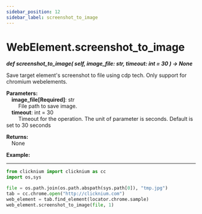```yaml
---
sidebar_position: 12
sidebar_label: screenshot_to_image
---
```

# WebElement.screenshot_to_image  

***def screenshot_to_image(
        self,
        image_file: str,
        timeout: int = 30
    ) -> None***  


Save target element's screenshot to file using cdp tech. Only support for chromium webelements.  

**Parameters:**  
    &emsp;**image_file[Required]**: str   
        &emsp;&emsp; File path to save image.    
    &emsp;**timeout**: int = 30   
        &emsp;&emsp; Timeout for the operation. The unit of parameter is seconds. Default is set to 30 seconds  

**Returns:**  
    &emsp;None

**Example:**
***
```python
from clicknium import clicknium as cc
import os,sys

file = os.path.join(os.path.abspath(sys.path[0]), "tmp.jpg")
tab = cc.chrome.open("http://clicknium.com")
web_element = tab.find_element(locator.chrome.sample)
web_element.screenshot_to_image(file, 1)
```
